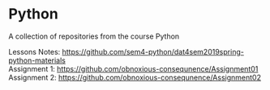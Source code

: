 # Python
A collection of repositories from the course Python  

Lessons Notes: https://github.com/sem4-python/dat4sem2019spring-python-materials  
Assignment 1: https://github.com/obnoxious-consequnence/Assignment01  
Assignment 2: https://github.com/obnoxious-consequnence/Assignment02  
